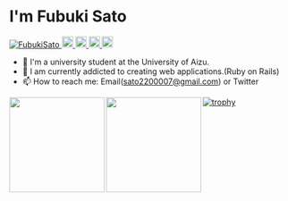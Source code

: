 <h1>I'm Fubuki Sato</h1>

<p align="left"> 
  <a href="https://github.com/FubukiSato/FubukiSato/">
    <img src="https://komarev.com/ghpvc/?username=FubukiSato" alt="FubukiSato" />
  </a>
  <a href="http://twitter.com/satofubuki">
    <img height="20" src="https://img.shields.io/twitter/follow/satofubuki?label=Twitter&logo=twitter&style=flat" />
  </a>
  <a href="https://github.com/FubukiSato">
    <img height="20" src="https://img.shields.io/github/followers/FubukiSato?label=follow&logo=github&style=flat" />
  </a>
  <a href="http://qiita.com/sugar1009">
    <img height="20" src="https://qiita-badge.apiapi.app/s/sugar1009/posts.svg" />
  </a>
  <//qiita.com/sugar1009">
    <img height="20" src="https://qiita-badge.apiapi.app/s/sugar1009/contributions.svg" />
  </a>
</p>
  
- 🏫 I'm a university student at the University of Aizu.
- 🌱 I am currently addicted to creating web applications.(Ruby on Rails)
- 📫 How to reach me: Email(sato2200007@gmail.com) or Twitter

<a href="https://github.com/FubukiSato">
  <img align="left" height="170px" src="https://github-readme-stats.vercel.app/api?username=FubukiSato&count_private=true&show_icons=true&theme=dracula" />
</a>
<a href="https://github.com/FubukiSato">
  <img align="left" height="170px" src="https://github-readme-stats.vercel.app/api/top-langs/?username=FubukiSato&layout=compact&theme=dracula" />
</a>

 [![trophy](https://github-profile-trophy.vercel.app/?username=FubukiSato&theme=onedark)](https://github.com/FubukiSato/github-profile-trophy)




